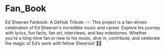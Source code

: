 # Fan_Book
Ed Sheeran Fanbook: A GitHub Tribute 🎶✨  This project is a fan-driven celebration of Ed Sheeran's incredible music and career. Explore his journey with lyrics, fun facts, fan art, interviews, and key milestones. Whether you’re a long-time fan or new to his music, dive in, contribute, and celebrate the magic of Ed’s work with fellow Sheerios! 🎤🎸
